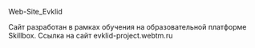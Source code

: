 Web-Site_Evklid

Сайт разработан в рамках обучения на образовательной платформе Skillbox.
Ссылка на сайт evklid-project.webtm.ru